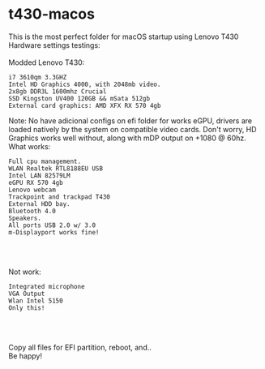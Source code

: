 # t430-macos
This is the most perfect folder for macOS startup using Lenovo T430<br/>
Hardware settings testings:<br/>
<br/>
	Modded Lenovo T430:<br/>
```
i7 3610qm 3.3GHZ 
Intel HD Graphics 4000, with 2048mb video.
2x8gb DDR3L 1600mhz Crucial
SSD Kingston UV400 120GB && mSata 512gb
External card graphics: AMD XFX RX 570 4gb
```
Note: No have adicional configs on efi folder for works eGPU, drivers are loaded natively by the system on compatible video cards. Don't worry, HD Graphics works well without, along with mDP output on +1080 @ 60hz.
&nbsp;
<br/>
	What works:
```
Full cpu management.
WLAN Realtek RTL8188EU USB
Intel LAN 82579LM
eGPU RX 570 4gb
Lenovo webcam
Trackpoint and trackpad T430
External HDD bay.
Bluetooth 4.0
Speakers.
All ports USB 2.0 w/ 3.0
m-Displayport works fine!
```
&nbsp;

<br/>
	Not work:

```
Integrated microphone
VGA Output
Wlan Intel 5150
Only this!
```
&nbsp;

<br/>
Copy all files for EFI partition, reboot, and..<br/>
Be happy!
